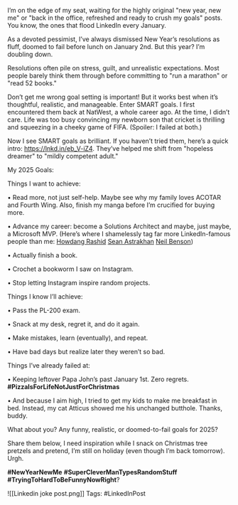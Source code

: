 I’m on the edge of my seat, waiting for the highly original "new year, new me" or "back in the office, refreshed and ready to crush my goals" posts. You know, the ones that flood LinkedIn every January.

As a devoted pessimist, I’ve always dismissed New Year’s resolutions as fluff, doomed to fail before lunch on January 2nd. But this year? I’m doubling down.

Resolutions often pile on stress, guilt, and unrealistic expectations. Most people barely think them through before committing to "run a marathon" or "read 52 books."


Don’t get me wrong goal setting is important! But it works best when it’s thoughtful, realistic, and manageable. Enter SMART goals. I first encountered them back at NatWest, a whole career ago. At the time, I didn’t care. Life was too busy convincing my newborn son that cricket is thrilling and squeezing in a cheeky game of FIFA. (Spoiler: I failed at both.)


Now I see SMART goals as brilliant. If you haven’t tried them, here’s a quick intro: https://lnkd.in/eb_V-iZ4. They’ve helped me shift from "hopeless dreamer" to "mildly competent adult."


My 2025 Goals:

Things I want to achieve:

• Read more, not just self-help. Maybe see why my family loves ACOTAR and Fourth Wing. Also, finish my manga before I’m crucified for buying more.

• Advance my career: become a Solutions Architect and maybe, just maybe, a Microsoft MVP. (Here’s where I shamelessly tag far more LinkedIn-famous people than me: [Howdang Rashid](https://www.linkedin.com/feed/update/urn:li:activity:7280187580145434624/?commentUrn=urn%3Ali%3Acomment%3A(activity%3A7280187580145434624%2C7280254113949315074)&dashCommentUrn=urn%3Ali%3Afsd_comment%3A(7280254113949315074%2Curn%3Ali%3Aactivity%3A7280187580145434624)#) [Sean Astrakhan](https://www.linkedin.com/feed/update/urn:li:activity:7280187580145434624/?commentUrn=urn%3Ali%3Acomment%3A(activity%3A7280187580145434624%2C7280254113949315074)&dashCommentUrn=urn%3Ali%3Afsd_comment%3A(7280254113949315074%2Curn%3Ali%3Aactivity%3A7280187580145434624)#) [Neil Benson](https://www.linkedin.com/feed/update/urn:li:activity:7280187580145434624/?commentUrn=urn%3Ali%3Acomment%3A(activity%3A7280187580145434624%2C7280254113949315074)&dashCommentUrn=urn%3Ali%3Afsd_comment%3A(7280254113949315074%2Curn%3Ali%3Aactivity%3A7280187580145434624)#))

• Actually finish a book.

• Crochet a bookworm I saw on Instagram.

• Stop letting Instagram inspire random projects.


Things I know I’ll achieve:

• Pass the PL-200 exam.

• Snack at my desk, regret it, and do it again.

• Make mistakes, learn (eventually), and repeat.

• Have bad days but realize later they weren’t so bad.


Things I’ve already failed at:

• Keeping leftover Papa John’s past January 1st. Zero regrets. **#PizzaIsForLifeNotJustForChristmas**

• And because I aim high, I tried to get my kids to make me breakfast in bed. Instead, my cat Atticus showed me his unchanged butthole. Thanks, buddy.


What about you? Any funny, realistic, or doomed-to-fail goals for 2025?


Share them below, I need inspiration while I snack on Christmas tree pretzels and pretend, I’m still on holiday (even though I’m back tomorrow). Urgh.


**#NewYearNewMe** **#SuperCleverManTypesRandomStuff** **#TryingToHardToBeFunnyNowRight**?


![[Linkedin joke post.png]]
Tags: #LinkedInPost